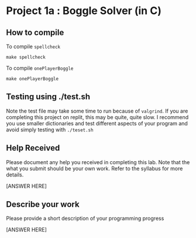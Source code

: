 # Project 1a : Boggle Solver (in C)

## How to compile

To compile `spellcheck`

```
make spellcheck
```

To compile `onePlayerBoggle`

```
make onePlayerBoggle
```

## Testing using ./test.sh

Note the test file may take some time to run because of `valgrind`. If you are completing this project on replit, this may be quite, quite slow. I recommend you use smaller dictionaries and test different aspects of your program and avoid simply testing with `./teset.sh`

## Help Received

Please document any help you received in completing this lab. Note that the what you submit should be your own work. Refer to the syllabus for more details. 

[ANSWER HERE]

## Describe your work

Please provide a short description of your programming progress

[ANSWER HERE]



